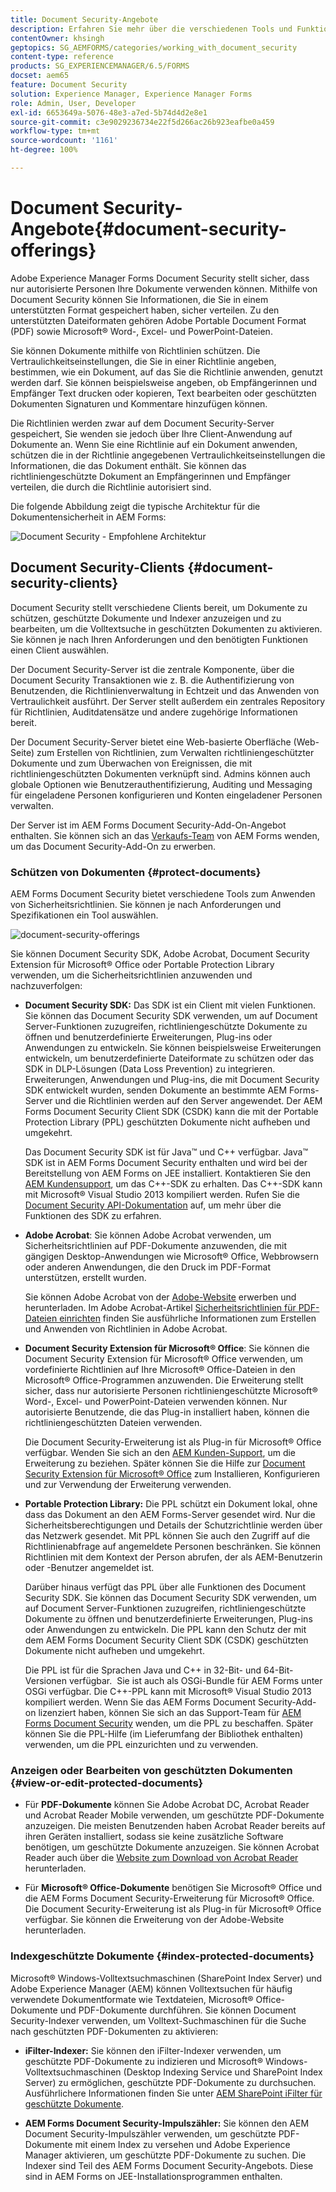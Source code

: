 ```yaml
---
title: Document Security-Angebote
description: Erfahren Sie mehr über die verschiedenen Tools und Funktionen von AEM Document Security
contentOwner: khsingh
geptopics: SG_AEMFORMS/categories/working_with_document_security
content-type: reference
products: SG_EXPERIENCEMANAGER/6.5/FORMS
docset: aem65
feature: Document Security
solution: Experience Manager, Experience Manager Forms
role: Admin, User, Developer
exl-id: 6653649a-5076-48e3-a7ed-5b74d4d2e8e1
source-git-commit: c3e9029236734e22f5d266ac26b923eafbe0a459
workflow-type: tm+mt
source-wordcount: '1161'
ht-degree: 100%

---
```


# Document Security-Angebote{#document-security-offerings}

Adobe Experience Manager Forms Document Security stellt sicher, dass nur autorisierte Personen Ihre Dokumente verwenden können. Mithilfe von Document Security können Sie Informationen, die Sie in einem unterstützten Format gespeichert haben, sicher verteilen. Zu den unterstützten Dateiformaten gehören Adobe Portable Document Format (PDF) sowie Microsoft® Word-, Excel- und PowerPoint-Dateien.

Sie können Dokumente mithilfe von Richtlinien schützen. Die Vertraulichkeitseinstellungen, die Sie in einer Richtlinie angeben, bestimmen, wie ein Dokument, auf das Sie die Richtlinie anwenden, genutzt werden darf. Sie können beispielsweise angeben, ob Empfängerinnen und Empfänger Text drucken oder kopieren, Text bearbeiten oder geschützten Dokumenten Signaturen und Kommentare hinzufügen können.

Die Richtlinien werden zwar auf dem Document Security-Server gespeichert, Sie wenden sie jedoch über Ihre Client-Anwendung auf Dokumente an. Wenn Sie eine Richtlinie auf ein Dokument anwenden, schützen die in der Richtlinie angegebenen Vertraulichkeitseinstellungen die Informationen, die das Dokument enthält. Sie können das richtliniengeschützte Dokument an Empfängerinnen und Empfänger verteilen, die durch die Richtlinie autorisiert sind.

Die folgende Abbildung zeigt die typische Architektur für die Dokumentensicherheit in AEM Forms:

![Document Security - Empfohlene Architektur](do-not-localize/document_security_architecture.png)

## Document Security-Clients {#document-security-clients}

Document Security stellt verschiedene Clients bereit, um Dokumente zu schützen, geschützte Dokumente und Indexer anzuzeigen und zu bearbeiten, um die Volltextsuche in geschützten Dokumenten zu aktivieren. Sie können je nach Ihren Anforderungen und den benötigten Funktionen einen Client auswählen.

Der Document Security-Server ist die zentrale Komponente, über die Document Security Transaktionen wie z. B. die Authentifizierung von Benutzenden, die Richtlinienverwaltung in Echtzeit und das Anwenden von Vertraulichkeit ausführt. Der Server stellt außerdem ein zentrales Repository für Richtlinien, Auditdatensätze und andere zugehörige Informationen bereit.

Der Document Security-Server bietet eine Web-basierte Oberfläche (Web-Seite) zum Erstellen von Richtlinien, zum Verwalten richtliniengeschützter Dokumente und zum Überwachen von Ereignissen, die mit richtliniengeschützten Dokumenten verknüpft sind. Admins können auch globale Optionen wie Benutzerauthentifizierung, Auditing und Messaging für eingeladene Personen konfigurieren und Konten eingeladener Personen verwalten.

Der Server ist im AEM Forms Document Security-Add-On-Angebot enthalten. Sie können sich an das [Verkaufs-Team](https://business.adobe.com/request-consultation/experience-cloud.html?s_osc=70114000002JNwKAAW&amp;s_iid=70114000002JHs3AAG) von AEM Forms wenden, um das Document Security-Add-On zu erwerben.

### Schützen von Dokumenten {#protect-documents}

AEM Forms Document Security bietet verschiedene Tools zum Anwenden von Sicherheitsrichtlinien. Sie können je nach Anforderungen und Spezifikationen ein Tool auswählen.

![document-security-offerings](assets/document-security-offerings.png)

Sie können Document Security SDK, Adobe Acrobat, Document Security Extension für Microsoft® Office oder Portable Protection Library verwenden, um die Sicherheitsrichtlinien anzuwenden und nachzuverfolgen:

* **Document Security SDK:** Das SDK ist ein Client mit vielen Funktionen. Sie können das Document Security SDK verwenden, um auf Document Server-Funktionen zuzugreifen, richtliniengeschützte Dokumente zu öffnen und benutzerdefinierte Erweiterungen, Plug-ins oder Anwendungen zu entwickeln. Sie können beispielsweise Erweiterungen entwickeln, um benutzerdefinierte Dateiformate zu schützen oder das SDK in DLP-Lösungen (Data Loss Prevention) zu integrieren. Erweiterungen, Anwendungen und Plug-ins, die mit Document Security SDK entwickelt wurden, senden Dokumente an bestimmte AEM Forms-Server und die Richtlinien werden auf den Server angewendet. Der AEM Forms Document Security Client SDK (CSDK) kann die mit der Portable Protection Library (PPL) geschützten Dokumente nicht aufheben und umgekehrt.

  Das Document Security SDK ist für Java™ und C++ verfügbar. Java™ SDK ist in AEM Forms Document Security enthalten und wird bei der Bereitstellung von AEM Forms on JEE installiert. Kontaktieren Sie den [AEM Kundensupport](https://experienceleague.adobe.com/de?lang=de&amp;support-solution=General&amp;support-tab=home#support), um das C++-SDK zu erhalten. Das C++-SDK kann mit Microsoft® Visual Studio 2013 kompiliert werden. Rufen Sie die [Document Security API-Dokumentation](https://help.adobe.com/de_DE/livecycle/11.0/Services/WS92d06802c76abadb76c48dfe12dbeb3e281-7ff0.2.html) auf, um mehr über die Funktionen des SDK zu erfahren.

* **Adobe Acrobat**: Sie können Adobe Acrobat verwenden, um Sicherheitsrichtlinien auf PDF-Dokumente anzuwenden, die mit gängigen Desktop-Anwendungen wie Microsoft® Office, Webbrowsern oder anderen Anwendungen, die den Druck im PDF-Format unterstützen, erstellt wurden.

  Sie können Adobe Acrobat von der [Adobe-Website](https://www.adobe.com/de/acrobat/free-trial-download.html) erwerben und herunterladen. Im Adobe Acrobat-Artikel [Sicherheitsrichtlinien für PDF-Dateien einrichten](https://helpx.adobe.com/de/acrobat/using/setting-security-policies-pdfs.html) finden Sie ausführliche Informationen zum Erstellen und Anwenden von Richtlinien in Adobe Acrobat.

* **Document Security Extension für Microsoft® Office**: Sie können die Document Security Extension für Microsoft® Office verwenden, um vordefinierte Richtlinien auf Ihre Microsoft® Office-Dateien in den Microsoft® Office-Programmen anzuwenden. Die Erweiterung stellt sicher, dass nur autorisierte Personen richtliniengeschützte Microsoft® Word-, Excel- und PowerPoint-Dateien verwenden können. Nur autorisierte Benutzende, die das Plug-in installiert haben, können die richtliniengeschützten Dateien verwenden.

  Die Document Security-Erweiterung ist als Plug-in für Microsoft® Office verfügbar. Wenden Sie sich an den [AEM Kunden-Support](https://helpx.adobe.com/de/marketing-cloud/contact-support.html), um die Erweiterung zu beziehen. Später können Sie die Hilfe zur [Document Security Extension für Microsoft® Office](https://experienceleague.adobe.com/docs/experience-manager-document-security/using/download-installer.html?lang=de) zum Installieren, Konfigurieren und zur Verwendung der Erweiterung verwenden.

* **Portable Protection Library:** Die PPL schützt ein Dokument lokal, ohne dass das Dokument an den AEM Forms-Server gesendet wird. Nur die Sicherheitsberechtigungen und Details der Schutzrichtlinie werden über das Netzwerk gesendet. Mit PPL können Sie auch den Zugriff auf die Richtlinienabfrage auf angemeldete Personen beschränken. Sie können Richtlinien mit dem Kontext der Person abrufen, der als AEM-Benutzerin oder -Benutzer angemeldet ist.

  Darüber hinaus verfügt das PPL über alle Funktionen des Document Security SDK. Sie können das Document Security SDK verwenden, um auf Document Server-Funktionen zuzugreifen, richtliniengeschützte Dokumente zu öffnen und benutzerdefinierte Erweiterungen, Plug-ins oder Anwendungen zu entwickeln. Die PPL kann den Schutz der mit dem AEM Forms Document Security Client SDK (CSDK) geschützten Dokumente nicht aufheben und umgekehrt.

  Die PPL ist für die Sprachen Java und C++ in 32-Bit- und 64-Bit-Versionen verfügbar.  Sie ist auch als OSGi-Bundle für AEM Forms unter OSGi verfügbar. Die C++-PPL kann mit Microsoft® Visual Studio 2013 kompiliert werden. Wenn Sie das AEM Forms Document Security-Add-on lizenziert haben, können Sie sich an das Support-Team für [AEM Forms Document Security](https://experienceleague.adobe.com/de?lang=de&amp;support-solution=General&amp;support-tab=home#support) wenden, um die PPL zu beschaffen. Später können Sie die PPL-Hilfe (im Lieferumfang der Bibliothek enthalten) verwenden, um die PPL einzurichten und zu verwenden.

### Anzeigen oder Bearbeiten von geschützten Dokumenten {#view-or-edit-protected-documents}

* Für **PDF-Dokumente** können Sie Adobe Acrobat DC, Acrobat Reader und Acrobat Reader Mobile verwenden, um geschützte PDF-Dokumente anzuzeigen. Die meisten Benutzenden haben Acrobat Reader bereits auf ihren Geräten installiert, sodass sie keine zusätzliche Software benötigen, um geschützte Dokumente anzuzeigen. Sie können Acrobat Reader auch über die [Website zum Download von Acrobat Reader](https://get.adobe.com/de/reader/) herunterladen.

* Für **Microsoft® Office-Dokumente** benötigen Sie Microsoft® Office und die AEM Forms Document Security-Erweiterung für Microsoft® Office. Die Document Security-Erweiterung ist als Plug-in für Microsoft® Office verfügbar. Sie können die Erweiterung von der Adobe-Website herunterladen.

### Indexgeschützte Dokumente {#index-protected-documents}

Microsoft® Windows-Volltextsuchmaschinen (SharePoint Index Server) und Adobe Experience Manager (AEM) können Volltextsuchen für häufig verwendete Dokumentformate wie Textdateien, Microsoft® Office-Dokumente und PDF-Dokumente durchführen. Sie können Document Security-Indexer verwenden, um Volltext-Suchmaschinen für die Suche nach geschützten PDF-Dokumenten zu aktivieren:

* **iFilter-Indexer:** Sie können den iFilter-Indexer verwenden, um geschützte PDF-Dokumente zu indizieren und Microsoft® Windows-Volltextsuchmaschinen (Desktop Indexing Service und SharePoint Index Server) zu ermöglichen, geschützte PDF-Dokumente zu durchsuchen. Ausführlichere Informationen finden Sie unter [AEM SharePoint iFilter für geschützte Dokumente](assets/sharepoint-ifilter-doc-security.pdf).

* **AEM Forms Document Security-Impulszähler:** Sie können den AEM Document Security-Impulszähler verwenden, um geschützte PDF-Dokumente mit einem Index zu versehen und Adobe Experience Manager aktivieren, um geschützte PDF-Dokumente zu suchen. Die Indexer sind Teil des AEM Forms Document Security-Angebots. Diese sind in AEM Forms on JEE-Installationsprogrammen enthalten.
